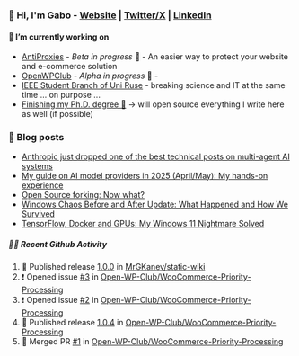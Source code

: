 ### 👋 Hi, I'm Gabo - [Website](https://gkanev.com) | [Twitter/X](https://twitter.com/mrgkanev) | [LinkedIn](https://www.linkedin.com/in/mrgkanev)

#### 🔭 I’m currently working on
- [AntiProxies](https://antiproxies.com/) - *Beta in progress* 🚀 -  An easier way to protect your website and e-commerce solution
- [OpenWPClub](https://openwpclub.com/) - *Alpha in progress* 🚀 - 
- [IEEE Student Branch of Uni Ruse](https://github.com/IEEE-Student-Branch-of-Uni-Ruse) - breaking science and IT at the same time ... on purpose ...
- [Finishing my Ph.D. degree 🤔](https://scholar.google.com/citations?user=En7GPEsAAAAJ&hl=en) -> will open source everything I write here as well (if possible)

### 📖 Blog posts
<!-- BLOG-POST-LIST:START -->
- [Anthropic just dropped one of the best technical posts on multi-agent AI systems](https://gkanev.com/posts/anthropic-just-dropped-one-of-the-best-technical-posts-on-multi-agent-ai-systems/)
- [My guide on AI model providers in 2025 &lpar;April/May&rpar;: My hands-on experience](https://gkanev.com/posts/my-guide-on-ai-model-providers-in-2025-april-may-my-hands-on-experience/)
- [Open Source forking: Now what?](https://gkanev.com/posts/open-source-forking-now-what/)
- [Windows Chaos Before and After Update: What Happened and How We Survived](https://gkanev.com/posts/windows-chaos-after-update-what-happened-and-how-we-survived/)
- [TensorFlow, Docker and GPUs: My Windows 11 Nightmare Solved](https://gkanev.com/posts/tensorflow-docker-and-gpus-my-windows-11-nightmare-solved/)
<!-- BLOG-POST-LIST:END -->

##### 🧑‍💻 Recent Github Activity

<!--START_SECTION:activity-->
1. 🚀 Published release [1.0.0](https://github.com/MrGKanev/static-wiki/releases/tag/1.0.0) in [MrGKanev/static-wiki](https://github.com/MrGKanev/static-wiki)
2. ❗ Opened issue [#3](https://github.com/Open-WP-Club/WooCommerce-Priority-Processing/issues/3) in [Open-WP-Club/WooCommerce-Priority-Processing](https://github.com/Open-WP-Club/WooCommerce-Priority-Processing)
3. ❗ Opened issue [#2](https://github.com/Open-WP-Club/WooCommerce-Priority-Processing/issues/2) in [Open-WP-Club/WooCommerce-Priority-Processing](https://github.com/Open-WP-Club/WooCommerce-Priority-Processing)
4. 🚀 Published release [1.0.4](https://github.com/Open-WP-Club/WooCommerce-Priority-Processing/releases/tag/1.0.4) in [Open-WP-Club/WooCommerce-Priority-Processing](https://github.com/Open-WP-Club/WooCommerce-Priority-Processing)
5. 🎉 Merged PR [#1](https://github.com/Open-WP-Club/WooCommerce-Priority-Processing/pull/1) in [Open-WP-Club/WooCommerce-Priority-Processing](https://github.com/Open-WP-Club/WooCommerce-Priority-Processing)
<!--END_SECTION:activity-->
